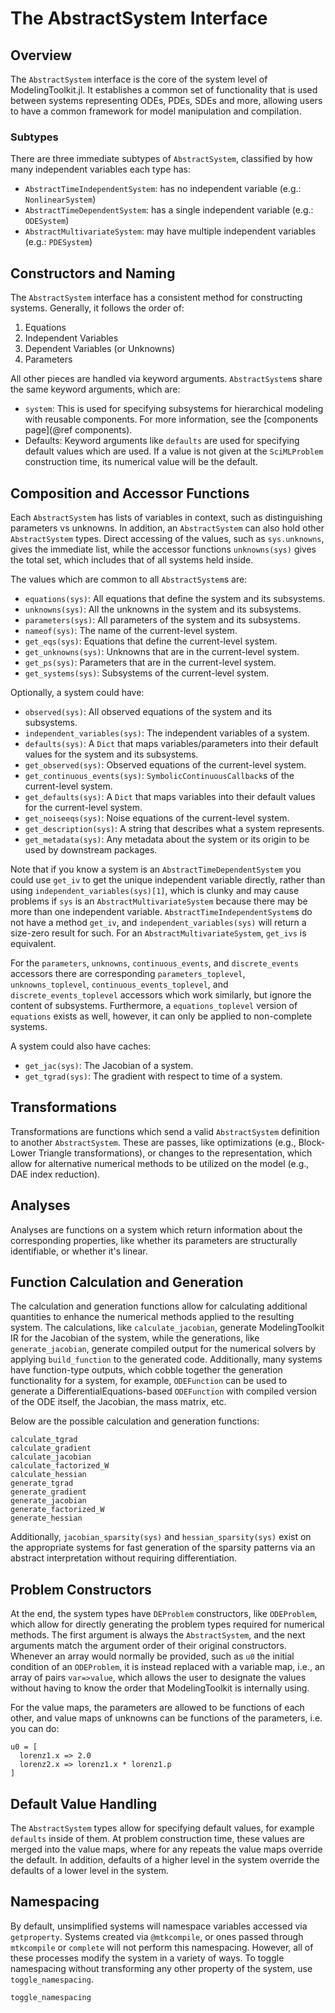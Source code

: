 # The AbstractSystem Interface

## Overview

The `AbstractSystem` interface is the core of the system level of ModelingToolkit.jl.
It establishes a common set of functionality that is used between systems
representing ODEs, PDEs, SDEs and more, allowing users to have a common framework for
model manipulation and compilation.

### Subtypes

There are three immediate subtypes of `AbstractSystem`, classified by how many independent variables each type has:

  - `AbstractTimeIndependentSystem`: has no independent variable (e.g.: `NonlinearSystem`)
  - `AbstractTimeDependentSystem`: has a single independent variable (e.g.: `ODESystem`)
  - `AbstractMultivariateSystem`: may have multiple independent variables (e.g.: `PDESystem`)

## Constructors and Naming

The `AbstractSystem` interface has a consistent method for constructing systems.
Generally, it follows the order of:

 1. Equations
 2. Independent Variables
 3. Dependent Variables (or Unknowns)
 4. Parameters

All other pieces are handled via keyword arguments. `AbstractSystem`s share the
same keyword arguments, which are:

  - `system`: This is used for specifying subsystems for hierarchical modeling with
    reusable components. For more information, see the [components page](@ref components).
  - Defaults: Keyword arguments like `defaults` are used for specifying default
    values which are used. If a value is not given at the `SciMLProblem` construction
    time, its numerical value will be the default.

## Composition and Accessor Functions

Each `AbstractSystem` has lists of variables in context, such as distinguishing
parameters vs unknowns. In addition, an `AbstractSystem` can also hold other
`AbstractSystem` types. Direct accessing of the values, such as `sys.unknowns`,
gives the immediate list, while the accessor functions `unknowns(sys)` gives the
total set, which includes that of all systems held inside.

The values which are common to all `AbstractSystem`s are:

  - `equations(sys)`: All equations that define the system and its subsystems.
  - `unknowns(sys)`: All the unknowns in the system and its subsystems.
  - `parameters(sys)`: All parameters of the system and its subsystems.
  - `nameof(sys)`: The name of the current-level system.
  - `get_eqs(sys)`: Equations that define the current-level system.
  - `get_unknowns(sys)`: Unknowns that are in the current-level system.
  - `get_ps(sys)`: Parameters that are in the current-level system.
  - `get_systems(sys)`: Subsystems of the current-level system.

Optionally, a system could have:

  - `observed(sys)`: All observed equations of the system and its subsystems.
  - `independent_variables(sys)`: The independent variables of a system.
  - `defaults(sys)`: A `Dict` that maps variables/parameters into their default values for the system and its subsystems.
  - `get_observed(sys)`: Observed equations of the current-level system.
  - `get_continuous_events(sys)`: `SymbolicContinuousCallback`s of the current-level system.
  - `get_defaults(sys)`: A `Dict` that maps variables into their default values
    for the current-level system.
  - `get_noiseeqs(sys)`: Noise equations of the current-level system.
  - `get_description(sys)`: A string that describes what a system represents.
  - `get_metadata(sys)`: Any metadata about the system or its origin to be used by downstream packages.

Note that if you know a system is an `AbstractTimeDependentSystem` you could use `get_iv` to get the
unique independent variable directly, rather than using `independent_variables(sys)[1]`, which is clunky and may cause problems if `sys` is an `AbstractMultivariateSystem` because there may be more than one independent variable. `AbstractTimeIndependentSystem`s do not have a method `get_iv`, and `independent_variables(sys)` will return a size-zero result for such. For an `AbstractMultivariateSystem`, `get_ivs` is equivalent.

For the `parameters`, `unknowns`, `continuous_events`, and `discrete_events` accessors there are corresponding `parameters_toplevel`, `unknowns_toplevel`, `continuous_events_toplevel`, and `discrete_events_toplevel` accessors which work similarly, but ignore the content of subsystems. Furthermore, a `equations_toplevel` version of `equations` exists as well, however, it can only be applied to non-complete systems.

A system could also have caches:

  - `get_jac(sys)`: The Jacobian of a system.
  - `get_tgrad(sys)`: The gradient with respect to time of a system.

## Transformations

Transformations are functions which send a valid `AbstractSystem` definition to
another `AbstractSystem`. These are passes, like optimizations (e.g., Block-Lower
Triangle transformations), or changes to the representation, which allow for
alternative numerical methods to be utilized on the model (e.g., DAE index reduction).

## Analyses

Analyses are functions on a system which return information about the corresponding
properties, like whether its parameters are structurally identifiable, or whether
it's linear.

## Function Calculation and Generation

The calculation and generation functions allow for calculating additional
quantities to enhance the numerical methods applied to the resulting system.
The calculations, like `calculate_jacobian`, generate ModelingToolkit IR for
the Jacobian of the system, while the generations, like `generate_jacobian`,
generate compiled output for the numerical solvers by applying `build_function`
to the generated code. Additionally, many systems have function-type outputs,
which cobble together the generation functionality for a system, for example,
`ODEFunction` can be used to generate a DifferentialEquations-based `ODEFunction`
with compiled version of the ODE itself, the Jacobian, the mass matrix, etc.

Below are the possible calculation and generation functions:

```@docs
calculate_tgrad
calculate_gradient
calculate_jacobian
calculate_factorized_W
calculate_hessian
generate_tgrad
generate_gradient
generate_jacobian
generate_factorized_W
generate_hessian
```

Additionally, `jacobian_sparsity(sys)` and `hessian_sparsity(sys)`
exist on the appropriate systems for fast generation of the sparsity
patterns via an abstract interpretation without requiring differentiation.

## Problem Constructors

At the end, the system types have `DEProblem` constructors, like `ODEProblem`,
which allow for directly generating the problem types required for numerical
methods. The first argument is always the `AbstractSystem`, and the next
arguments match the argument order of their original constructors. Whenever an
array would normally be provided, such as `u0` the initial condition of an
`ODEProblem`, it is instead replaced with a variable map, i.e., an array of
pairs `var=>value`, which allows the user to designate the values without having
to know the order that ModelingToolkit is internally using.

For the value maps, the parameters are allowed to be functions of each other,
and value maps of unknowns can be functions of the parameters, i.e. you can do:

```
u0 = [
  lorenz1.x => 2.0
  lorenz2.x => lorenz1.x * lorenz1.p
]
```

## Default Value Handling

The `AbstractSystem` types allow for specifying default values, for example
`defaults` inside of them. At problem construction time, these values are merged
into the value maps, where for any repeats the value maps override the default.
In addition, defaults of a higher level in the system override the defaults of
a lower level in the system.

## Namespacing

By default, unsimplified systems will namespace variables accessed via `getproperty`.
Systems created via `@mtkcompile`, or ones passed through `mtkcompile` or
`complete` will not perform this namespacing. However, all of these processes modify
the system in a variety of ways. To toggle namespacing without transforming any other
property of the system, use `toggle_namespacing`.

```@docs
toggle_namespacing
```
